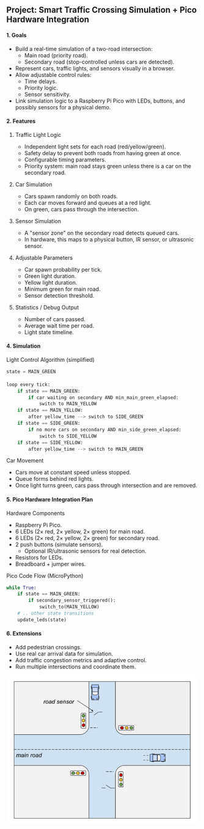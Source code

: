 
## Project: Smart Traffic Crossing Simulation + Pico Hardware Integration

#### 1. Goals

- Build a real-time simulation of a two-road intersection:
    - Main road (priority road).
    - Secondary road (stop-controlled unless cars are detected).
- Represent cars, traffic lights, and sensors visually in a browser.
- Allow adjustable control rules:
    - Time delays.
    - Priority logic.
    - Sensor sensitivity.
- Link simulation logic to a Raspberry Pi Pico with LEDs, buttons, and possibly sensors for a physical demo.

#### 2. Features

1. Traffic Light Logic
    - Independent light sets for each road (red/yellow/green).
    - Safety delay to prevent both roads from having green at once.
    - Configurable timing parameters.
    - Priority system: main road stays green unless there is a car on the secondary road.

2. Car Simulation
    - Cars spawn randomly on both roads.
    - Each car moves forward and queues at a red light.
    - On green, cars pass through the intersection.

3. Sensor Simulation
    - A "sensor zone" on the secondary road detects queued cars.
    - In hardware, this maps to a physical button, IR sensor, or ultrasonic sensor.

4. Adjustable Parameters
    - Car spawn probability per tick.
    - Green light duration.
    - Yellow light duration.
    - Minimum green for main road.
    - Sensor detection threshold.

5. Statistics / Debug Output
    - Number of cars passed.
    - Average wait time per road.
    - Light state timeline.

#### 4. Simulation

Light Control Algorithm (simplified)

```python
state = MAIN_GREEN

loop every tick:
    if state == MAIN_GREEN:
        if car waiting on secondary AND min_main_green_elapsed:
            switch to MAIN_YELLOW
    if state == MAIN_YELLOW:
        after yellow_time --> switch to SIDE_GREEN
    if state == SIDE_GREEN:
        if no more cars on secondary AND min_side_green_elapsed:
            switch to SIDE_YELLOW
    if state == SIDE_YELLOW:
        after yellow_time --> switch to MAIN_GREEN
```

Car Movement
- Cars move at constant speed unless stopped.
- Queue forms behind red lights.
- Once light turns green, cars pass through intersection and are removed.


#### 5. Pico Hardware Integration Plan

Hardware Components
- Raspberry Pi Pico.
- 6 LEDs (2× red, 2× yellow, 2× green) for main road.
- 6 LEDs (2× red, 2× yellow, 2× green) for secondary road.
- 2 push buttons (simulate sensors).
    - Optional IR/ultrasonic sensors for real detection.
- Resistors for LEDs.
- Breadboard + jumper wires.

Pico Code Flow (MicroPython)
```python
while True:
    if state == MAIN_GREEN:
        if secondary_sensor_triggered():
            switch_to(MAIN_YELLOW)
    # .. other state transitions
    update_leds(state)
```

#### 6. Extensions

- Add pedestrian crossings.
- Use real car arrival data for simulation.
- Add traffic congestion metrics and adaptive control.
- Run multiple intersections and coordinate them.


![Idea on traffic light situation.](./traffic-lights-crossing.png)
